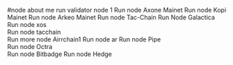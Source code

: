 #node about me
run validator node 1
Run node Axone Mainet
Run node Kopi Mainet 
Run node Arkeo Mainet
Run node Tac-Chain
Run Node Galactica 
Run node xos  
Run node tacchain    
Run more node Airrchain1 
Run node ar
Run node Pipe  
Run node Octra  
Run node Bitbadge 
Run node Hedge  
 
 
